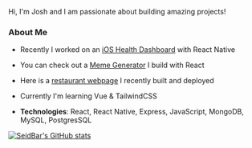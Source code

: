 Hi, I'm Josh and I am passionate about building amazing projects!


### About Me
- Recently I worked on an [iOS Health Dashboard](https://github.com/seidbar/HealthProject)  with React Native
- You can check out a [Meme Generator](https://meme-factory22.herokuapp.com/) I build with React
- Here is a [restaurant webpage](https://www.aurel.life) I recently built and deployed
- Currently I'm learning Vue & TailwindCSS

- **Technologies**: React, React Native, Express, JavaScript, MongoDB, MySQL, PostgresSQL

[![SeidBar's GitHub stats](https://github-readme-stats.vercel.app/api?username=seidbar&theme=dracula)](https://github.com/anuraghazra/github-readme-stats)


